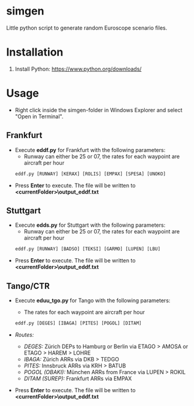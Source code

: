 # simgen

Little python script to generate random Euroscope scenario files.

# Installation
1. Install Python: https://www.python.org/downloads/

# Usage

- Right click inside the simgen-folder in Windows Explorer and select "Open in Terminal".

## Frankfurt
- Execute **eddf.py** for Frankfurt with the following parameters: 
    - Runway can either be 25 or 07, the rates for each waypoint are aircraft per hour
  ```py
  eddf.py [RUNWAY] [KERAX] [ROLIS] [EMPAX] [SPESA] [UNOKO]
  ```
- Press **Enter** to execute. The file will be written to **\<currentFolder\>\output_eddf.txt**

## Stuttgart
- Execute **edds.py** for Stuttgart with the following parameters: 
    - Runway can either be 25 or 07, the rates for each waypoint are aircraft per hour
  ```py
  eddf.py [RUNWAY] [BADSO] [TEKSI] [GARMO] [LUPEN] [LBU]
  ```
- Press **Enter** to execute. The file will be written to **\<currentFolder\>\output_eddf.txt**

## Tango/CTR
- Execute **eduu_tgo.py** for Tango with the following parameters: 
    - The rates for each waypoint are aircraft per hour 
  ```py
  eddf.py [DEGES] [IBAGA] [PITES] [POGOL] [DITAM]
  ```
- *Routes:*
     
     - *DEGES:* Zürich DEPs to Hamburg or Berlin via ETAGO > AMOSA or ETAGO > HAREM > LOHRE
     - *IBAGA:* Zürich ARRs via DKB > TEDGO
     - *PITES:* Innsbruck ARRs via KRH > BATUB
     - *POGOL (OBAKI):* München ARRs from France via LUPEN > ROKIL
     - *DITAM (SUREP):* Frankfurt ARRs via EMPAX

- Press **Enter** to execute. The file will be written to **\<currentFolder\>\output_eddf.txt**


